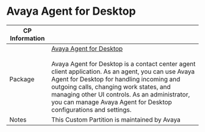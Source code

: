 # Avaya Agent for Desktop

|  CP Information |            |
|-----------------|------------|
| Package | [Avaya Agent for Desktop](https://support.avaya.com/support/en/download/C2020913154301200_5?productId=P1598) <br /><br /> Avaya Agent for Desktop is a contact center agent client application. As an agent, you can use Avaya Agent for Desktop for handling incoming and outgoing calls, changing work states, and managing other UI controls. As an administrator, you can manage Avaya Agent for Desktop configurations and settings. |
| Notes | This Custom Partition is maintained by Avaya |
